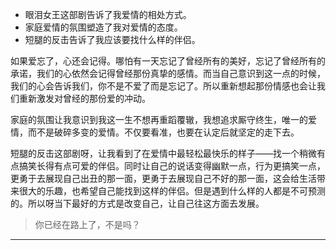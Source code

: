
- 眼泪女王这部剧告诉了我爱情的相处方式。
- 家庭爱情的氛围塑造了我对爱情的态度。
- 短腿的反击告诉了我应该要找什么样的伴侣。

如果爱忘了，心还会记得。哪怕有一天忘记了曾经所有的美好，忘记了曾经所有的承诺，我们的心依然会记得曾经那份真挚的感情。而当自己意识到这一点的时候，我们的心会告诉我们，你不是不爱了而是忘记了。所以重新想起那份情感也会让我们重新激发对曾经的那份爱的冲动。

家庭的氛围让我意识到我这一生不想再重蹈覆辙，我想追求厮守终生，唯一的爱情，而不是破碎多变的爱情。不仅要看准，也要在认定后就坚定的走下去。

短腿的反击这部剧呀，让我看到了在爱情中最轻松最快乐的样子——找一个稍微有点搞笑长得有点可爱的伴侣。同时让自己的说话变得幽默一点，行为更搞笑一点，更勇于去展现自己出丑的那一面，更勇于去展现自己不好的那一面，这会给生活带来很大的乐趣，也希望自己能找到这样的伴侣。但是遇到什么样的人都是不可预测的。所以呀当下最好的方式是改变自己，让自己往这方面去发展。

> 你已经在路上了，不是吗？

--- 
